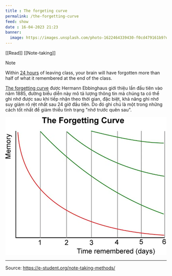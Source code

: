 ```yaml
---
title : The forgeting curve
permalink: /the-forgetting-curve
feed: show
date : 16-04-2023 21:23
banner:
  image: https://images.unsplash.com/photo-1622464339430-f0cd479161b9?q=80&w=1974&auto=format&fit=crop&ixlib=rb-4.0.3&ixid=M3wxMjA3fDB8MHxwaG90by1wYWdlfHx8fGVufDB8fHx8fA%3D%3D
---
```


[[Read]] [[Note-taking]]

> [!Note] 
> Within [24 hours](https://journals.plos.org/plosone/article?id=10.1371/journal.pone.0120644) of leaving class, your brain will have forgotten more than half of what it remembered at the end of the class.

[The forgetting curve](https://e-student.org/ebbinghaus-forgetting-curve/) được Hermann Ebbinghaus giới thiệu lần đầu tiên vào năm 1885, đường biểu diễn này mô tả lượng thông tin mà chúng ta có thể ghi nhớ được sau khi tiếp nhận theo thời gian, đặc biệt, khả năng ghi nhớ suy giảm rõ rệt nhất sau 24 giờ đầu tiên. Do đó ghi chú là một trong những cách tốt nhất để giảm thiểu tình trạng "nhớ trước quên sau".

![](/assets/images/the_forgeting_curve.png)

---
Source: https://e-student.org/note-taking-methods/